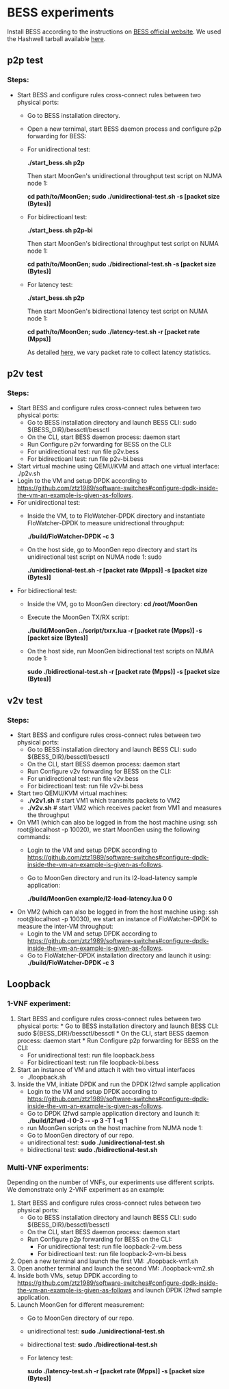 # BESS experiments
Install BESS according to the instructions on [BESS official website](https://github.com/NetSys/bess). We used the Hashwell tarball available [here](https://github.com/NetSys/bess/releases/download/v0.4.0/bess-haswell-linux.tar.gz).

## p2p test
### Steps:
* Start BESS and configure rules cross-connect rules between two physical ports:
    * Go to BESS installation directory.
    * Open a new ternimal, start BESS daemon process and configure p2p forwarding for BESS:
     * For unidirectional test: 
     
       **./start_bess.sh p2p**
     
       Then start MoonGen's unidirectional throughput test script on NUMA node 1:
       
       **cd path/to/MoonGen; sudo ./unidirectional-test.sh -s [packet size (Bytes)]**
     * For bidirectioanl test: 
     
       **./start_bess.sh p2p-bi**

       Then start MoonGen's bidirectional throughput test script on NUMA node 1:
       
       **cd path/to/MoonGen; sudo ./bidirectional-test.sh  -s [packet size (Bytes)]**
     * For latency test:
     
       **./start_bess.sh p2p**
       
       Then start MoonGen's bidirectional latency test script on NUMA node 1:

       **cd path/to/MoonGen; sudo ./latency-test.sh -r [packet rate (Mpps)]**
       
       As detailed [here](https://github.com/ztz1989/software-switches/blob/artifacts/moongen/README.md#latency-test), we vary packet rate to collect latency statistics. 
    
## p2v test
### Steps:
* Start BESS and configure rules cross-connect rules between two physical ports:
    * Go to BESS installation directory and launch BESS CLI: sudo ${BESS_DIR}/bessctl/bessctl
    * On the CLI, start BESS daemon process: daemon start
    * Run Configure p2v forwarding for BESS on the CLI:
     * For unidirectional test: run file p2v.bess
     * For bidirectioanl test: run file p2v-bi.bess
* Start virtual machine using QEMU/KVM and attach one virtual interface: ./p2v.sh
* Login to the VM and setup DPDK according to https://github.com/ztz1989/software-switches#configure-dpdk-inside-the-vm-an-example-is-given-as-follows.
* For unidirectional test:
    * Inside the VM, to to FloWatcher-DPDK directory and instantiate FloWatcher-DPDK to measure unidrectional throughput:  
    
      **./build/FloWatcher-DPDK -c 3**
    * On the host side, go to MoonGen repo directory and start its unidirectional test script on NUMA node 1: sudo 
    
      **./unidirectional-test.sh  -r [packet rate (Mpps)] -s [packet size (Bytes)]**
* For bidirectional test:
    * Inside the VM, go to MoonGen directory: **cd /root/MoonGen**
    * Execute the MoonGen TX/RX script: 
    
      **./build/MoonGen ../script/txrx.lua -r [packet rate (Mpps)] -s [packet size (Bytes)]**
    * On the host side, run MoonGen bidirectional test scripts on NUMA node 1: 
    
      **sudo ./bidirectional-test.sh  -r [packet rate (Mpps)] -s [packet size (Bytes)]**

## v2v test
### Steps:
* Start BESS and configure rules cross-connect rules between two physical ports:
    * Go to BESS installation directory and launch BESS CLI: sudo ${BESS_DIR}/bessctl/bessctl
    * On the CLI, start BESS daemon process: daemon start
    * Run Configure v2v forwarding for BESS on the CLI:
     * For unidirectional test: run file v2v.bess
     * For bidirectioanl test: run file v2v-bi.bess
* Start two QEMU/KVM virtual machines:
    * **./v2v1.sh**    # start VM1 which transmits packets to VM2
    * **./v2v.sh**     # start VM2 which receives packet from VM1 and measures the throughput
* On VM1 (which can also be logged in from the host machine using: ssh root@localhost -p 10020), we start MoonGen using the following commands:
    * Login to the VM and setup DPDK according to https://github.com/ztz1989/software-switches#configure-dpdk-inside-the-vm-an-example-is-given-as-follows.
    * Go to MoonGen directory and run its l2-load-latency sample application: 
    
      **./build/MoonGen example/l2-load-latency.lua 0 0**
* On VM2 (which can also be logged in from the host machine using: ssh root@localhost -p 10030), we start an instance of FloWatcher-DPDK to measure the inter-VM throughput:
    * Login to the VM and setup DPDK according to https://github.com/ztz1989/software-switches#configure-dpdk-inside-the-vm-an-example-is-given-as-follows.
    * Go to FloWatcher-DPDK installation directory and launch it using: **./build/FloWatcher-DPDK -c 3**
  
## Loopback
### 1-VNF experiment:
  1. Start BESS and configure rules cross-connect rules between two physical ports:
    * Go to BESS installation directory and launch BESS CLI: sudo ${BESS_DIR}/bessctl/bessctl
    * On the CLI, start BESS daemon process: daemon start
    * Run Configure p2p forwarding for BESS on the CLI:
      * For unidirectional test: run file loopback.bess
      * For bidirectioanl test: run file loopback-bi.bess
  2. Start an instance of VM and attach it with two virtual interfaces
      * ./loopback.sh
  3. Inside the VM, initiate DPDK and run the DPDK l2fwd sample application
      * Login to the VM and setup DPDK according to https://github.com/ztz1989/software-switches#configure-dpdk-inside-the-vm-an-example-is-given-as-follows.
      * Go to DPDK l2fwd sample application directory and launch it: **./build/l2fwd -l 0-3 -- -p 3 -T 1 -q 1**
      * run MoonGen scripts on the host machine from NUMA node 1:
       * Go to MoonGen directory of our repo.
       * unidirectional test: **sudo ./unidirectional-test.sh**
       * bidirectional test: **sudo ./bidirectional-test.sh**
     
### Multi-VNF experiments:
Depending on the number of VNFs, our experiments use different scripts. We demonstrate only 2-VNF experiment as an example:
1. Start BESS and configure rules cross-connect rules between two physical ports:
    * Go to BESS installation directory and launch BESS CLI: sudo ${BESS_DIR}/bessctl/bessctl
    * On the CLI, start BESS daemon process: daemon start
    * Run Configure p2p forwarding for BESS on the CLI:
      * For unidirectional test: run file loopback-2-vm.bess
      * For bidirectioanl test: run file loopback-2-vm-bi.bess
2. Open a new terminal and launch the first VM: ./loopback-vm1.sh
3. Open another terminal and launch the second VM: ./loopback-vm2.sh
4. Inside both VMs, setup DPDK according to https://github.com/ztz1989/software-switches#configure-dpdk-inside-the-vm-an-example-is-given-as-follows and launch DPDK l2fwd sample application.
5. Launch MoonGen for different measurement:
   * Go to MoonGen directory of our repo.
   * unidirectional test: **sudo ./unidirectional-test.sh**
   * bidirectional test: **sudo ./bidirectional-test.sh**
   * For latency test: 
   
     **sudo ./latency-test.sh -r [packet rate (Mpps)] -s [packet size (Bytes)]**

